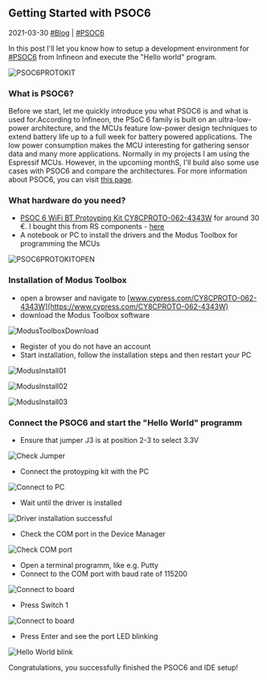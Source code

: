 ## Getting Started with PSOC6 
2021-03-30 [#Blog](/index) | [#PSOC6](/posts/psoc6protoytpinggettingstarted)

In this post I'll let you know how to setup a development environment for [#PSOC6](https://www.cypress.com/products/psoc-6-microcontrollers-32-bit-arm-cortex-m4m0) from Infineon and execute the "Hello world" program.

![PSOC6PROTOKIT](/assets/cy01.jpg "PSOC6PROTOKIT")

### What is PSOC6? 
Before we start, let me quickly introduce you what PSOC6 is and what is used for.According to Infineon, the PSoC 6 family is built on an ultra-low-power architecture, and the MCUs feature low-power design techniques to extend battery life up to a full week for battery powered applications. The low power consumption makes the MCU interesting for gathering sensor data and many more applications. Normally in my projects I am using the Espressif MCUs. However, in the upcoming monthS, I'll build also some use cases with PSOC6 and compare the architectures. 
For more information about PSOC6, you can visit [this page](https://www.cypress.com/products/psoc-6-microcontrollers-32-bit-arm-cortex-m4m0).


### What hardware do you need?
* [PSOC 6 WiFi BT Protoyping Kit CY8CPROTO-062-4343W](https://www.cypress.com/documentation/development-kitsboards/psoc-6-wi-fi-bt-prototyping-kit-cy8cproto-062-4343w) for around 30 €. I bought this from RS components - [here](https://de.rs-online.com/web/p/entwicklungstools-microcontroller/1812206/)
* A notebook or PC to install the drivers and the Modus Toolbox for programming the MCUs

![PSOC6PROTOKITOPEN](/assets/cy02.jpg "PSOC6PROTOKITOPEN")

### Installation of Modus Toolbox
* open a browser and navigate to [www.cypress.com/CY8CPROTO-062-4343W](https://www.cypress.com/CY8CPROTO-062-4343W)
* download the Modus Toolbox software

![ModusToolboxDownload](/assets/cy_modustoolboxdownload.jpg "ModusToolboxDownload")

* Register of you do not have an account
* Start installation, follow the installation steps and then restart your PC

![ModusInstall01](/assets/cy_modustoolboxinstall.jpg "ModusInstall01")

![ModusInstall02](/assets/cy_modustoolboxinstall01.jpg "ModusInstall02")

![ModusInstall03](/assets/cy_modustoolboxinstall02.jpg "ModusInstall03")

### Connect the PSOC6 and start the "Hello World" programm
* Ensure that jumper J3 is at position 2-3 to select 3.3V

![Check Jumper](/assets/cj_jumper.jpg "Check Jumper")

* Connect the protoyping kit with the PC

![Connect to PC](/assets/cy_connect00.jpg "Connect to PC")

* Wait until the driver is installed

![Driver installation successful](/assets/cy_connect01.jpg "Driver installation successful")

* Check the COM port in the Device Manager

![Check COM port](/assets/cy_connect02.jpg "Check COM port")

* Open a terminal programm, like e.g. Putty
* Connect to the COM port with baud rate of 115200

![Connect to board](/assets/cy_connect03.jpg "Connect to board")

* Press Switch 1

![Connect to board](/assets/cyhelloworldbutton.jpg "Connect to board")

* Press Enter and see the port LED blinking

![Hello World blink](/assets/cy_helloworldblink.gif "Hello World blink")


Congratulations, you successfully finished the PSOC6 and IDE setup!
